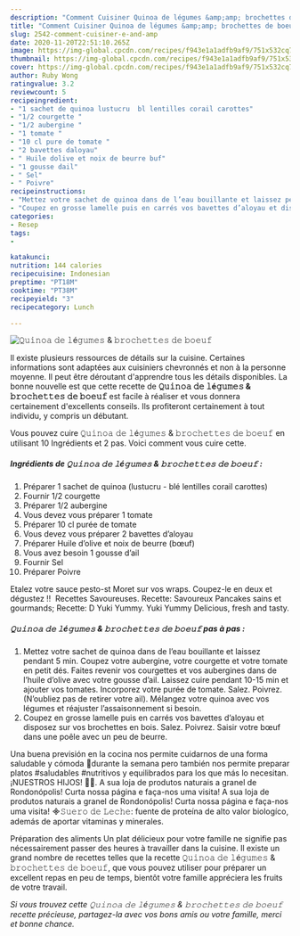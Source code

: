 ```yaml
---
description: "Comment Cuisiner 𝚀𝚞𝚒𝚗𝚘𝚊 𝚍𝚎 𝚕é𝚐𝚞𝚖𝚎𝚜 &amp;amp; 𝚋𝚛𝚘𝚌𝚑𝚎𝚝𝚝𝚎𝚜 𝚍𝚎 𝚋𝚘𝚎𝚞𝚏⁣"
title: "Comment Cuisiner 𝚀𝚞𝚒𝚗𝚘𝚊 𝚍𝚎 𝚕é𝚐𝚞𝚖𝚎𝚜 &amp;amp; 𝚋𝚛𝚘𝚌𝚑𝚎𝚝𝚝𝚎𝚜 𝚍𝚎 𝚋𝚘𝚎𝚞𝚏⁣"
slug: 2542-comment-cuisiner-e-and-amp
date: 2020-11-20T22:51:10.265Z
image: https://img-global.cpcdn.com/recipes/f943e1a1adfb9af9/751x532cq70/𝚀𝚞𝚒𝚗𝚘𝚊-𝚍𝚎-𝚕e𝚐𝚞𝚖𝚎𝚜-𝚋𝚛𝚘𝚌𝚑𝚎𝚝𝚝𝚎𝚜-𝚍𝚎-𝚋𝚘𝚎𝚞𝚏⁣-photo-principale-de-la-recette.jpg
thumbnail: https://img-global.cpcdn.com/recipes/f943e1a1adfb9af9/751x532cq70/𝚀𝚞𝚒𝚗𝚘𝚊-𝚍𝚎-𝚕e𝚐𝚞𝚖𝚎𝚜-𝚋𝚛𝚘𝚌𝚑𝚎𝚝𝚝𝚎𝚜-𝚍𝚎-𝚋𝚘𝚎𝚞𝚏⁣-photo-principale-de-la-recette.jpg
cover: https://img-global.cpcdn.com/recipes/f943e1a1adfb9af9/751x532cq70/𝚀𝚞𝚒𝚗𝚘𝚊-𝚍𝚎-𝚕e𝚐𝚞𝚖𝚎𝚜-𝚋𝚛𝚘𝚌𝚑𝚎𝚝𝚝𝚎𝚜-𝚍𝚎-𝚋𝚘𝚎𝚞𝚏⁣-photo-principale-de-la-recette.jpg
author: Ruby Wong
ratingvalue: 3.2
reviewcount: 5
recipeingredient:
- "1 sachet de quinoa lustucru  bl lentilles corail carottes"
- "1/2 courgette "
- "1/2 aubergine "
- "1 tomate "
- "10 cl pure de tomate "
- "2 bavettes daloyau"
- " Huile dolive et noix de beurre buf"
- "1 gousse dail"
- " Sel"
- " Poivre"
recipeinstructions:
- "Mettez votre sachet de quinoa dans de l’eau bouillante et laissez pendant 5 min. Coupez votre aubergine, votre courgette et votre tomate en petit dés. Faites revenir vos courgettes et vos aubergines dans de l’huile d’olive avec votre gousse d’ail. Laissez cuire pendant 10-15 min et ajouter vos tomates. Incorporez votre purée de tomate. Salez. Poivrez. (N’oubliez pas de retirer votre ail). Mélangez votre quinoa avec vos légumes et réajuster l’assaisonnement si besoin."
- "Coupez en grosse lamelle puis en carrés vos bavettes d’aloyau et disposez sur vos brochettes en bois. Salez. Poivrez. Saisir votre bœuf dans une poêle avec un peu de beurre. ⁣"
categories:
- Resep
tags:
- 

katakunci:  
nutrition: 144 calories
recipecuisine: Indonesian
preptime: "PT18M"
cooktime: "PT38M"
recipeyield: "3"
recipecategory: Lunch

---
```



![𝚀𝚞𝚒𝚗𝚘𝚊 𝚍𝚎 𝚕é𝚐𝚞𝚖𝚎𝚜 &amp; 𝚋𝚛𝚘𝚌𝚑𝚎𝚝𝚝𝚎𝚜 𝚍𝚎 𝚋𝚘𝚎𝚞𝚏⁣](https://img-global.cpcdn.com/recipes/f943e1a1adfb9af9/751x532cq70/𝚀𝚞𝚒𝚗𝚘𝚊-𝚍𝚎-𝚕e𝚐𝚞𝚖𝚎𝚜-𝚋𝚛𝚘𝚌𝚑𝚎𝚝𝚝𝚎𝚜-𝚍𝚎-𝚋𝚘𝚎𝚞𝚏⁣-photo-principale-de-la-recette.jpg)

Il existe plusieurs ressources de détails sur la cuisine. Certaines informations sont adaptées aux cuisiniers chevronnés et non à la personne moyenne. Il peut être déroutant d'apprendre tous les détails disponibles. La bonne nouvelle est que cette recette de <strong> 𝚀𝚞𝚒𝚗𝚘𝚊 𝚍𝚎 𝚕é𝚐𝚞𝚖𝚎𝚜 &amp; 𝚋𝚛𝚘𝚌𝚑𝚎𝚝𝚝𝚎𝚜 𝚍𝚎 𝚋𝚘𝚎𝚞𝚏⁣ </strong> est facile à réaliser et vous donnera certainement d'excellents conseils. Ils profiteront certainement à tout individu, y compris un débutant.

<!--inarticleads1-->

Vous pouvez cuire 𝚀𝚞𝚒𝚗𝚘𝚊 𝚍𝚎 𝚕é𝚐𝚞𝚖𝚎𝚜 &amp; 𝚋𝚛𝚘𝚌𝚑𝚎𝚝𝚝𝚎𝚜 𝚍𝚎 𝚋𝚘𝚎𝚞𝚏⁣ en utilisant 10 Ingrédients et 2 pas. Voici comment vous cuire cette.

##### Ingrédients de 𝚀𝚞𝚒𝚗𝚘𝚊 𝚍𝚎 𝚕é𝚐𝚞𝚖𝚎𝚜 &amp; 𝚋𝚛𝚘𝚌𝚑𝚎𝚝𝚝𝚎𝚜 𝚍𝚎 𝚋𝚘𝚎𝚞𝚏⁣ :

1. Préparer 1 sachet de quinoa (lustucru - blé lentilles corail carottes)⁣
1. Fournir 1/2 courgette ⁣
1. Préparer 1/2 aubergine ⁣
1. Vous devez vous préparer 1 tomate ⁣
1. Préparer 10 cl purée de tomate ⁣
1. Vous devez vous préparer 2 bavettes d’aloyau⁣
1. Préparer  Huile d’olive et noix de beurre (bœuf)⁣
1. Vous avez besoin 1 gousse d’ail⁣
1. Fournir  Sel⁣
1. Préparer  Poivre⁣


Etalez votre sauce pesto-st Moret sur vos wraps. Coupez-le en deux et dégustez !! ⁣ Recettes Savoureuses. Recette: Savoureux Pancakes sains et gourmands; Recette: D Yuki Yummy. Yuki Yummy Delicious, fresh and tasty. 

<!--inarticleads2-->

##### 𝚀𝚞𝚒𝚗𝚘𝚊 𝚍𝚎 𝚕é𝚐𝚞𝚖𝚎𝚜 &amp; 𝚋𝚛𝚘𝚌𝚑𝚎𝚝𝚝𝚎𝚜 𝚍𝚎 𝚋𝚘𝚎𝚞𝚏⁣ pas à pas :

1. Mettez votre sachet de quinoa dans de l’eau bouillante et laissez pendant 5 min. Coupez votre aubergine, votre courgette et votre tomate en petit dés. Faites revenir vos courgettes et vos aubergines dans de l’huile d’olive avec votre gousse d’ail. Laissez cuire pendant 10-15 min et ajouter vos tomates. Incorporez votre purée de tomate. Salez. Poivrez. (N’oubliez pas de retirer votre ail). Mélangez votre quinoa avec vos légumes et réajuster l’assaisonnement si besoin.
1. Coupez en grosse lamelle puis en carrés vos bavettes d’aloyau et disposez sur vos brochettes en bois. Salez. Poivrez. Saisir votre bœuf dans une poêle avec un peu de beurre. ⁣


Una buena previsión en la cocina nos permite cuidarnos de una forma saludable y cómoda 💚durante la semana pero también nos permite preparar platos #saludables #nutritivos y equilibrados para los que más lo necesitan. ¡NUESTROS HIJOS! ️🙏🏻. A sua loja de produtos naturais a granel de Rondonópolis! Curta nossa página e faça-nos uma visita! A sua loja de produtos naturais a granel de Rondonópolis! Curta nossa página e faça-nos uma visita! ᯽𝚂𝚞𝚎𝚛𝚘 𝚍𝚎 𝙻𝚎𝚌𝚑𝚎: fuente de proteína de alto valor biologíco, además de aportar vitaminas y minerales. 

<!--inarticleads1-->

<p>
Préparation des aliments Un plat délicieux pour votre famille ne signifie pas nécessairement passer des heures à travailler dans la cuisine. Il existe un grand nombre de recettes telles que la recette 𝚀𝚞𝚒𝚗𝚘𝚊 𝚍𝚎 𝚕é𝚐𝚞𝚖𝚎𝚜 &amp; 𝚋𝚛𝚘𝚌𝚑𝚎𝚝𝚝𝚎𝚜 𝚍𝚎 𝚋𝚘𝚎𝚞𝚏⁣, que vous pouvez utiliser pour préparer un excellent repas en peu de temps, bientôt votre famille appréciera les fruits de votre travail.
</p>

<p>
<i>Si vous trouvez cette 𝚀𝚞𝚒𝚗𝚘𝚊 𝚍𝚎 𝚕é𝚐𝚞𝚖𝚎𝚜 &amp; 𝚋𝚛𝚘𝚌𝚑𝚎𝚝𝚝𝚎𝚜 𝚍𝚎 𝚋𝚘𝚎𝚞𝚏⁣ recette précieuse, partagez-la avec vos bons amis ou votre famille, merci et bonne chance.</i>
</p>
